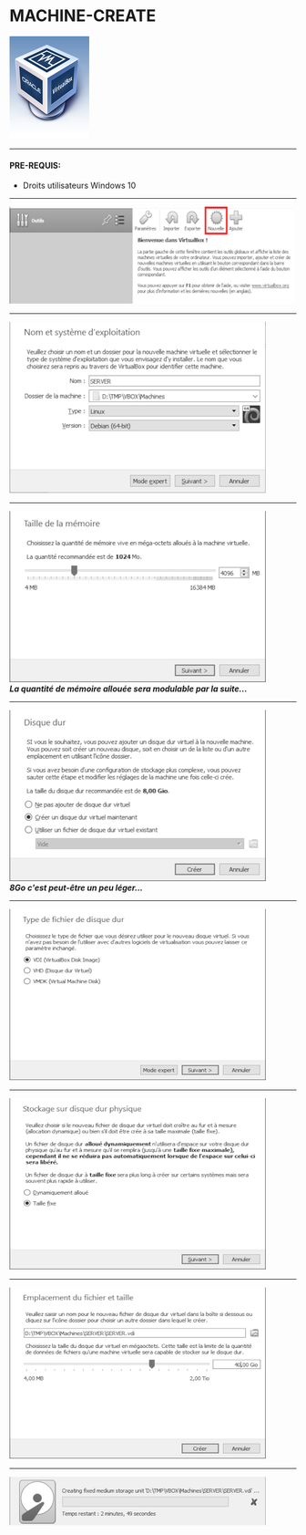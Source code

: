 # MACHINE-CREATE
![screenshot0](IMG/vbox-logo.png)  
___

#### PRE-REQUIS:
- Droits utilisateurs Windows 10
___

![screenshot1](IMG/03-machine-create/01.png)  
___
![screenshot2](IMG/03-machine-create/02.png)  
___
![screenshot3](IMG/03-machine-create/03.png)  
***La quantité de mémoire allouée sera modulable par la suite...***  
___
![screenshot4](IMG/03-machine-create/04.png)  
***8Go c'est peut-être un peu léger...*** 
___
![screenshot5](IMG/03-machine-create/05.png)  
___
![screenshot6](IMG/03-machine-create/06.png)  
___
![screenshot7](IMG/03-machine-create/07.png)  
___
![screenshot8](IMG/03-machine-create/08.png)  